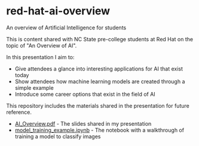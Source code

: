 # red-hat-ai-overview
An overview of Artificial Intelligence for students

This is content shared with NC State pre-college students at Red Hat on the
topic of "An Overview of AI".

In this presentation I aim to:
  * Give attendees a glance into interesting applications for AI that exist today
  * Show attendees how machine learning models are created through a simple example
  * Introduce some career options that exist in the field of AI

This repository includes the materials shared in the presentation for future reference.
  * [AI_Overview.pdf](AI_Overview.pdf) - The slides shared in my presentation
  * [model_training_example.ipynb](model_training_example.ipynb) - The notebook with a
    walkthrough of training a model to classify images
